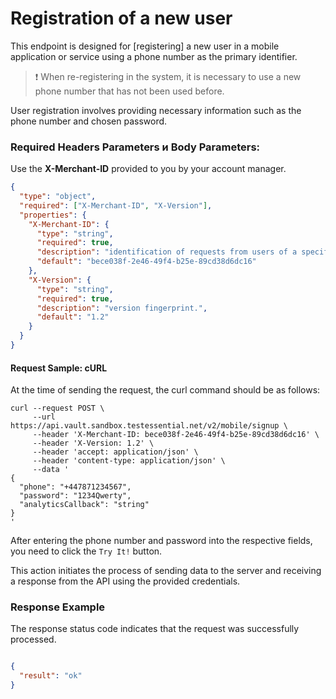 # Registration of a new user

This endpoint is designed for [registering] a new user in a mobile application or service using a phone number as the primary identifier.

> ❗️ When re-registering in the system, it is necessary to use a new phone number that has not been used before.

User registration involves providing necessary information such as the phone number and chosen password.

### **Required Headers Parameters и Body Parameters**:

Use the **X-Merchant-ID** provided to you by your account manager.

```json json_schema
{
  "type": "object",
  "required": ["X-Merchant-ID", "X-Version"],
  "properties": {
    "X-Merchant-ID": {
      "type": "string",
      "required": true,
      "description": "identification of requests from users of a specific partner.",
      "default": "bece038f-2e46-49f4-b25e-89cd38d6dc16"
    },
    "X-Version": {
      "type": "string",
      "required": true,
      "description": "version fingerprint.",
      "default": "1.2"
    }
  }
}
```

#### **Request Sample: cURL**

At the time of sending the request, the curl command should be as follows:

```curl cURL
curl --request POST \
     --url https://api.vault.sandbox.testessential.net/v2/mobile/signup \
     --header 'X-Merchant-ID: bece038f-2e46-49f4-b25e-89cd38d6dc16' \
     --header 'X-Version: 1.2' \
     --header 'accept: application/json' \
     --header 'content-type: application/json' \
     --data '
{
  "phone": "+447871234567",
  "password": "1234Qwerty",
  "analyticsCallback": "string"
}
'
```

After entering the phone number and password into the respective fields, you need to click the `Try It!` button.

This action initiates the process of sending data to the server and receiving a response from the API using the provided credentials.

### **Response Example**

The response status code indicates that the request was successfully processed.

```json

{
  "result": "ok"
}
```
